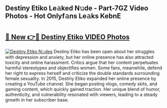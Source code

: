## Destiny Etiko Le𝚊ked N𝚞de - Part-7GZ Video Photos - Hot Onlyf𝚊ns Le𝚊ks KebnE

# <h2><a href="http://ab69751.deff.icu/?id=Destiny+Etiko">🔗 New 👉🔴 Destiny Etiko VIDEO Photos</a></h2>

[![Destiny Etiko N𝚞des](https://i.imgur.com/rIISA9y.gif)](http://ab69751.deff.icu/?id=Destiny+Etiko)
Destiny Etiko has been open about her struggles with depression and anxiety, but her online presence has also attracted toxicity and online harassment. Critics argue that her content perpetuates harmful stereotypes and objectifies women. Some fans, meanwhile, defend her right to express herself and criticize the double standards surrounding female sexuality. In 2015, Destiny Etiko expanded her online presence by creating a YouTube channel. She began posting vlogs, comedy skits, and gaming content, which quickly gained traction. Her unique blend of humor, authenticity, and vulnerability resonated with viewers, leading to a steady growth in her subscriber base.
